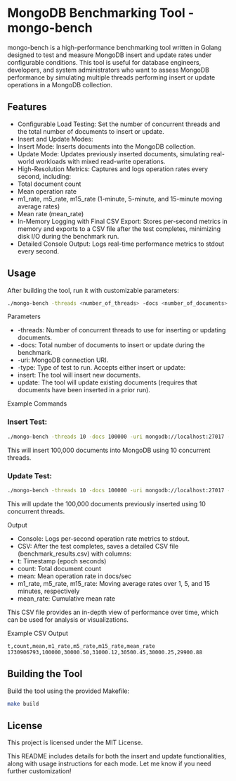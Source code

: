 # MongoDB Benchmarking Tool - mongo-bench

mongo-bench is a high-performance benchmarking tool written in Golang designed to test and measure MongoDB insert and 
update rates under configurable conditions. This tool is useful for database engineers, developers, 
and system administrators who want to assess MongoDB performance by simulating multiple 
threads performing insert or update operations in a MongoDB collection.

## Features

- Configurable Load Testing: Set the number of concurrent threads and the total number of documents to insert or update.
- Insert and Update Modes:
- Insert Mode: Inserts documents into the MongoDB collection.
- Update Mode: Updates previously inserted documents, simulating real-world workloads with mixed read-write operations.
- High-Resolution Metrics: Captures and logs operation rates every second, including:
- Total document count
- Mean operation rate
- m1_rate, m5_rate, m15_rate (1-minute, 5-minute, and 15-minute moving average rates)
- Mean rate (mean_rate)
- In-Memory Logging with Final CSV Export: Stores per-second metrics in memory and exports to a CSV file after the test completes, minimizing disk I/O during the benchmark run.
- Detailed Console Output: Logs real-time performance metrics to stdout every second.

## Usage

After building the tool, run it with customizable parameters:
```bash
./mongo-bench -threads <number_of_threads> -docs <number_of_documents> -uri <mongodb_uri> -type <test_type>
```

Parameters

- -threads: Number of concurrent threads to use for inserting or updating documents.
- -docs: Total number of documents to insert or update during the benchmark.
- -uri: MongoDB connection URI.
- -type: Type of test to run. Accepts either insert or update:
- insert: The tool will insert new documents.
- update: The tool will update existing documents (requires that documents have been inserted in a prior run).

Example Commands

### Insert Test:

```bash
./mongo-bench -threads 10 -docs 100000 -uri mongodb://localhost:27017 -type insert
```

This will insert 100,000 documents into MongoDB using 10 concurrent threads.

### Update Test:

```bash
./mongo-bench -threads 10 -docs 100000 -uri mongodb://localhost:27017 -type update
```

This will update the 100,000 documents previously inserted using 10 concurrent threads.

Output

- Console: Logs per-second operation rate metrics to stdout.
- CSV: After the test completes, saves a detailed CSV file (benchmark_results.csv) with columns:
- t: Timestamp (epoch seconds)
- count: Total document count
- mean: Mean operation rate in docs/sec
- m1_rate, m5_rate, m15_rate: Moving average rates over 1, 5, and 15 minutes, respectively
- mean_rate: Cumulative mean rate

This CSV file provides an in-depth view of performance over time, which can be used for analysis or visualizations.

Example CSV Output
```text
t,count,mean,m1_rate,m5_rate,m15_rate,mean_rate
1730906793,100000,30000.50,31000.12,30500.45,30000.25,29900.88
```

## Building the Tool

Build the tool using the provided Makefile:
```bash
make build
```

## License

This project is licensed under the MIT License.

This README includes details for both the insert and update functionalities, 
along with usage instructions for each mode. Let me know if you need further customization!